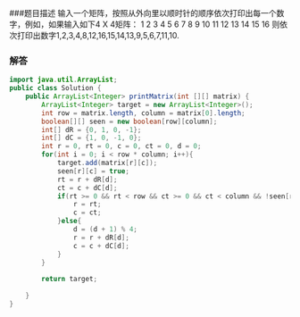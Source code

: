 ###题目描述
输入一个矩阵，按照从外向里以顺时针的顺序依次打印出每一个数字，例如，如果输入如下4 X 4矩阵： 1 2 3 4 5 6 7 8 9 10 11 12 13 14 15 16 则依次打印出数字1,2,3,4,8,12,16,15,14,13,9,5,6,7,11,10.

### 解答
```java
import java.util.ArrayList;
public class Solution {
    public ArrayList<Integer> printMatrix(int [][] matrix) {
        ArrayList<Integer> target = new ArrayList<Integer>();
        int row = matrix.length, column = matrix[0].length;
        boolean[][] seen = new boolean[row][column];
        int[] dR = {0, 1, 0, -1};
        int[] dC = {1, 0, -1, 0};
        int r = 0, rt = 0, c = 0, ct = 0, d = 0;
        for(int i = 0; i < row * column; i++){
            target.add(matrix[r][c]);
            seen[r][c] = true;
            rt = r + dR[d];
            ct = c + dC[d];
            if(rt >= 0 && rt < row && ct >= 0 && ct < column && !seen[rt][ct]){
                r = rt;
                c = ct;
            }else{
                d = (d + 1) % 4;
                r = r + dR[d];
                c = c + dC[d];
            }
        }
        
        return target;
        
    }
}
```
